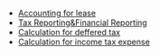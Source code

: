 - [Accounting for lease](https://github.com/PassWarer/KnowledgeReview/blob/master/Finance/%5BBook%203%5D%20Finacial%20Reporting%20and%20Analysis%20/%5BB3%5Daccounting_for_lease.md)
- [Tax Reporting&Financial Reporting](https://github.com/PassWarer/KnowledgeReview/blob/master/Finance/%5BBook%203%5D%20Finacial%20Reporting%20and%20Analysis%20/%5BB3%5DTax_Reporting%26Financial_Reporting.md)
- [Calculation for deffered tax](https://github.com/PassWarer/KnowledgeReview/blob/master/Finance/%5BBook%203%5D%20Finacial%20Reporting%20and%20Analysis%20/%5BB3%5DCalculation%20For%20Deffered%20Tax.md)
- [Calculation for income tax expense](https://github.com/PassWarer/KnowledgeReview/blob/master/Finance/%5BBook%203%5D%20Finacial%20Reporting%20and%20Analysis%20/%5BB3%5DCalculation%20for%20income%20tax%20expense.md)